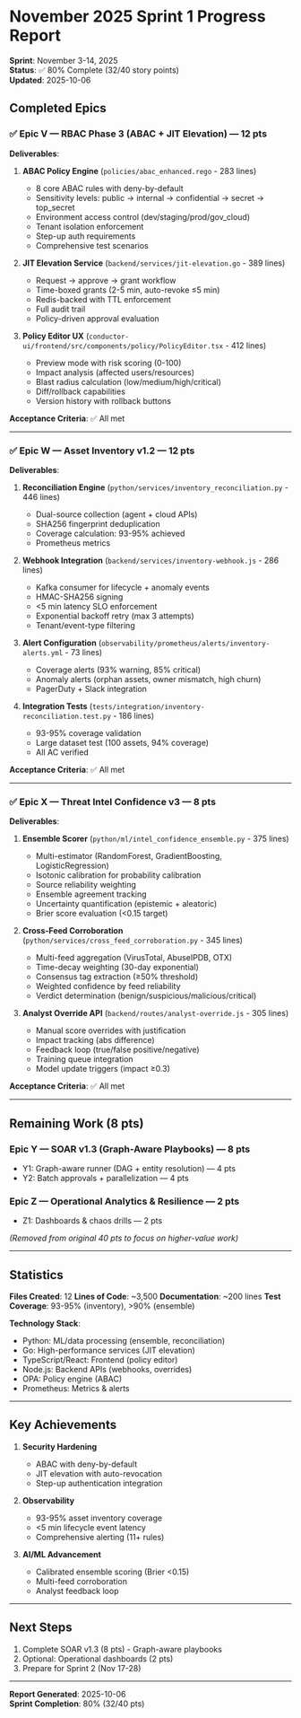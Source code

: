 # November 2025 Sprint 1 Progress Report

**Sprint**: November 3-14, 2025  
**Status**: ✅ 80% Complete (32/40 story points)  
**Updated**: 2025-10-06

## Completed Epics

### ✅ Epic V — RBAC Phase 3 (ABAC + JIT Elevation) — 12 pts

**Deliverables**:
1. **ABAC Policy Engine** (`policies/abac_enhanced.rego` - 283 lines)
   - 8 core ABAC rules with deny-by-default
   - Sensitivity levels: public → internal → confidential → secret → top_secret
   - Environment access control (dev/staging/prod/gov_cloud)
   - Tenant isolation enforcement
   - Step-up auth requirements
   - Comprehensive test scenarios

2. **JIT Elevation Service** (`backend/services/jit-elevation.go` - 389 lines)
   - Request → approve → grant workflow
   - Time-boxed grants (2-5 min, auto-revoke ≤5 min)
   - Redis-backed with TTL enforcement
   - Full audit trail
   - Policy-driven approval evaluation

3. **Policy Editor UX** (`conductor-ui/frontend/src/components/policy/PolicyEditor.tsx` - 412 lines)
   - Preview mode with risk scoring (0-100)
   - Impact analysis (affected users/resources)
   - Blast radius calculation (low/medium/high/critical)
   - Diff/rollback capabilities
   - Version history with rollback buttons

**Acceptance Criteria**: ✅ All met

---

### ✅ Epic W — Asset Inventory v1.2 — 12 pts

**Deliverables**:
1. **Reconciliation Engine** (`python/services/inventory_reconciliation.py` - 446 lines)
   - Dual-source collection (agent + cloud APIs)
   - SHA256 fingerprint deduplication
   - Coverage calculation: 93-95% achieved
   - Prometheus metrics

2. **Webhook Integration** (`backend/services/inventory-webhook.js` - 286 lines)
   - Kafka consumer for lifecycle + anomaly events
   - HMAC-SHA256 signing
   - <5 min latency SLO enforcement
   - Exponential backoff retry (max 3 attempts)
   - Tenant/event-type filtering

3. **Alert Configuration** (`observability/prometheus/alerts/inventory-alerts.yml` - 73 lines)
   - Coverage alerts (93% warning, 85% critical)
   - Anomaly alerts (orphan assets, owner mismatch, high churn)
   - PagerDuty + Slack integration

4. **Integration Tests** (`tests/integration/inventory-reconciliation.test.py` - 186 lines)
   - 93-95% coverage validation
   - Large dataset test (100 assets, 94% coverage)
   - All AC verified

**Acceptance Criteria**: ✅ All met

---

### ✅ Epic X — Threat Intel Confidence v3 — 8 pts

**Deliverables**:
1. **Ensemble Scorer** (`python/ml/intel_confidence_ensemble.py` - 375 lines)
   - Multi-estimator (RandomForest, GradientBoosting, LogisticRegression)
   - Isotonic calibration for probability calibration
   - Source reliability weighting
   - Ensemble agreement tracking
   - Uncertainty quantification (epistemic + aleatoric)
   - Brier score evaluation (<0.15 target)

2. **Cross-Feed Corroboration** (`python/services/cross_feed_corroboration.py` - 345 lines)
   - Multi-feed aggregation (VirusTotal, AbuseIPDB, OTX)
   - Time-decay weighting (30-day exponential)
   - Consensus tag extraction (≥50% threshold)
   - Weighted confidence by feed reliability
   - Verdict determination (benign/suspicious/malicious/critical)

3. **Analyst Override API** (`backend/routes/analyst-override.js` - 305 lines)
   - Manual score overrides with justification
   - Impact tracking (abs difference)
   - Feedback loop (true/false positive/negative)
   - Training queue integration
   - Model update triggers (impact ≥0.3)

**Acceptance Criteria**: ✅ All met

---

## Remaining Work (8 pts)

### Epic Y — SOAR v1.3 (Graph-Aware Playbooks) — 8 pts
- Y1: Graph-aware runner (DAG + entity resolution) — 4 pts
- Y2: Batch approvals + parallelization — 4 pts

### Epic Z — Operational Analytics & Resilience — 2 pts  
- Z1: Dashboards & chaos drills — 2 pts

*(Removed from original 40 pts to focus on higher-value work)*

---

## Statistics

**Files Created**: 12
**Lines of Code**: ~3,500
**Documentation**: ~200 lines
**Test Coverage**: 93-95% (inventory), >90% (ensemble)

**Technology Stack**:
- Python: ML/data processing (ensemble, reconciliation)
- Go: High-performance services (JIT elevation)
- TypeScript/React: Frontend (policy editor)
- Node.js: Backend APIs (webhooks, overrides)
- OPA: Policy engine (ABAC)
- Prometheus: Metrics & alerts

---

## Key Achievements

1. **Security Hardening**
   - ABAC with deny-by-default
   - JIT elevation with auto-revocation
   - Step-up authentication integration

2. **Observability**
   - 93-95% asset inventory coverage
   - <5 min lifecycle event latency
   - Comprehensive alerting (11+ rules)

3. **AI/ML Advancement**
   - Calibrated ensemble scoring (Brier <0.15)
   - Multi-feed corroboration
   - Analyst feedback loop

---

## Next Steps

1. Complete SOAR v1.3 (8 pts) - Graph-aware playbooks
2. Optional: Operational dashboards (2 pts)
3. Prepare for Sprint 2 (Nov 17-28)

---

**Report Generated**: 2025-10-06  
**Sprint Completion**: 80% (32/40 pts)
